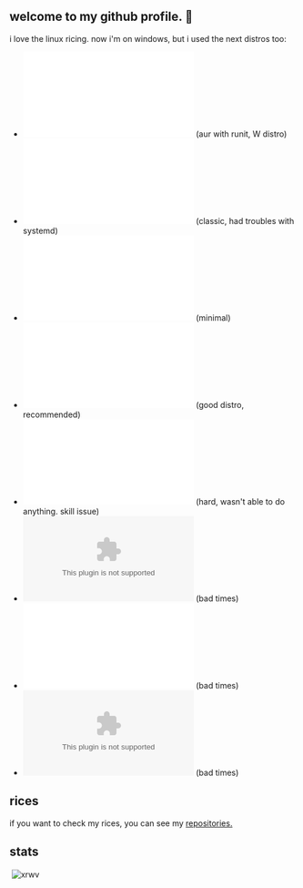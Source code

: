 ## welcome to my github profile. 👋

<!--
- 🌱 I’m currently learning ...
- 👯 I’m looking to collaborate on ...
- 🤔 I’m looking for help with ...
- 💬 Ask me about ricing.
- 📫 How to reach me: 
- 😄 Pronouns: 
-->

i love the linux ricing. now i'm on windows, but i used the next distros too:

- ![artix](artixlinux.org) (aur with runit, W distro)
- ![arch](archlinux.org) (classic, had troubles with systemd)
- ![void](voidlinux.org) (minimal)
- ![cachy](cachyos.org) (good distro, recommended)
- ![nixos](nixos.org) (hard, wasn't able to do anything. skill issue)
- ![linux mint](linuxmint.com) (bad times)
- ![garuda](garudalinux.org) (bad times)
- ![endeavouros](endeavouros.com) (bad times)

## rices
if you want to check my rices, you can see my [repositories.](https://github.com/xrwv?tab=repositories)

## stats

<p>&nbsp;<img align="center" src="https://github-readme-stats.vercel.app/api?username=xrwv&show_icons=true&locale=en" alt="xrwv" /></p>
